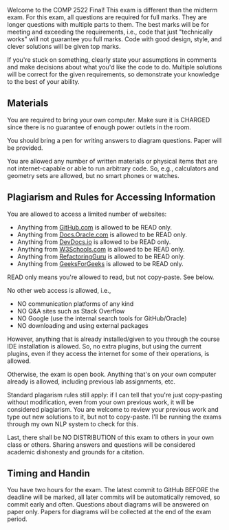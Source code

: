 Welcome to the COMP 2522 Final! This exam is different than the midterm exam. For this exam, all questions are required for full marks. They are longer questions with multiple parts to them. The best marks will be for meeting and exceeding the requirements, i.e., code that just "technically works" will not guarantee you full marks. Code with good design, style, and clever solutions will be given top marks. 

If you're stuck on something, clearly state your assumptions in comments and make decisions about what you'd like the code to do. Multiple solutions will be correct for the given requirements, so demonstrate your knowledge to the best of your ability.

## Materials
You are required to bring your own computer. Make sure it is CHARGED since there is no guarantee of enough power outlets in the room.

You should bring a pen for writing answers to diagram questions. Paper will be provided.

You are allowed any number of written materials or physical items that are not internet-capable or able to run arbitrary code. So, e.g., calculators and geometry sets are allowed, but no smart phones or watches.

## Plagiarism and Rules for Accessing Information
You are allowed to access a limited number of websites:
- Anything from [GitHub.com](http://github.com) is allowed to be READ only.
- Anything from [Docs.Oracle.com](https://docs.oracle.com/) is allowed to be READ only.
- Anything from [DevDocs.io](https://devdocs.io/) is allowed to be READ only.
- Anything from [W3Schools.com](http://w3schools.com) is allowed to be READ only.
- Anything from [RefactoringGuru](https://refactoring.guru/) is allowed to be READ only.
- Anything from [GeeksForGeeks](https://www.geeksforgeeks.org/) is allowed to be READ only.

READ only means you're allowed to read, but not copy-paste. See below.

No other web access is allowed, i.e.,
- NO communication platforms of any kind
- NO Q&A sites such as Stack Overflow
- NO Google (use the internal search tools for GitHub/Oracle)
- NO downloading and using external packages

However, anything that is already installed/given to you through the course IDE installation is allowed. So, no extra plugins, but using the current plugins, even if they access the internet for some of their operations, is allowed.

Otherwise, the exam is open book. Anything that's on your own computer already is allowed, including previous lab assignments, etc. 

Standard plagarism rules still apply: if I can tell that you're just copy-pasting without modification, even from your own previous work, it will be considered plagiarism. You are welcome to review your previous work and type out new solutions to it, but not to copy-paste. I'll be running the exams through my own NLP system to check for this.

Last, there shall be NO DISTRIBUTION of this exam to others in your own class or others. Sharing answers and questions will be considered academic dishonesty and grounds for a citation.

## Timing and Handin
You have two hours for the exam. The latest commit to GitHub BEFORE the deadline will be marked, all later commits will be automatically removed, so commit early and often. Questions about diagrams will be answered on paper only. Papers for diagrams will be collected at the end of the exam period.
